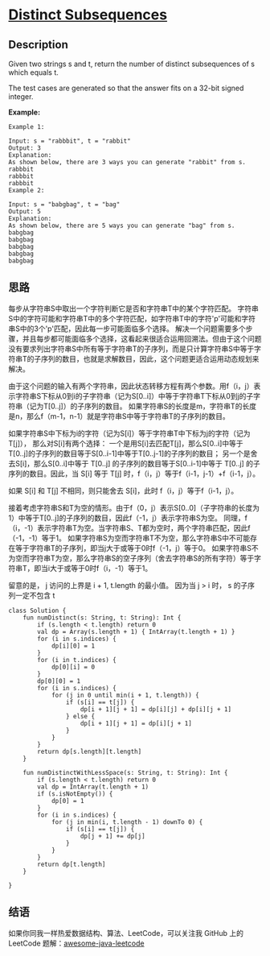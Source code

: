 # [Distinct Subsequences][title]

## Description

Given two strings s and t, return the number of distinct subsequences of s which equals t.

The test cases are generated so that the answer fits on a 32-bit signed integer.


**Example:**

```
Example 1:

Input: s = "rabbbit", t = "rabbit"
Output: 3
Explanation:
As shown below, there are 3 ways you can generate "rabbit" from s.
rabbbit
rabbbit
rabbbit
Example 2:

Input: s = "babgbag", t = "bag"
Output: 5
Explanation:
As shown below, there are 5 ways you can generate "bag" from s.
babgbag
babgbag
babgbag
babgbag
babgbag
```

## 思路 
每步从字符串S中取出一个字符判断它是否和字符串T中的某个字符匹配。
字符串S中的字符可能和字符串T中的多个字符匹配，如字符串T中的字符'p'可能和字符串S中的3个'p'匹配，因此每一步可能面临多个选择。
解决一个问题需要多个步骤，并且每步都可能面临多个选择，这看起来很适合运用回溯法。但由于这个问题没有要求列出字符串S中所有等于字符串T的子序列，而是只计算字符串S中等于字符串T的子序列的数目，也就是求解数目，因此，这个问题更适合运用动态规划来解决。

由于这个问题的输入有两个字符串，因此状态转移方程有两个参数。用f（i，j）表示字符串S下标从0到i的子字符串（记为S[0..i]）中等于字符串T下标从0到j的子字符串（记为T[0..j]）的子序列的数目。
如果字符串S的长度是m，字符串T的长度是n，那么f（m-1，n-1）就是字符串S中等于字符串T的子序列的数目。

如果字符串S中下标为i的字符（记为S\[i]）等于字符串T中下标为j的字符（记为T\[j]），
那么对S\[i]有两个选择：
一个是用S[i]去匹配T[j]，那么S[0..i]中等于T[0..j]的子序列的数目等于S\[0..i-1]中等于T\[0..j-1]的子序列的数目；
另一个是舍去S[i]，那么S[0..i]中等于 T[0..j] 的子序列的数目等于S[0..i-1]中等于 T[0..j] 的子序列的数目。因此，当 S[i] 等于 T[j] 时，f（i，j）等于f（i-1，j-1）+f（i-1，j）。

如果 S[i] 和 T[j] 不相同，则只能舍去 S[i]，此时 f（i，j）等于f（i-1，j）。

接着考虑字符串S和T为空的情形。由于f（0，j）表示S\[0..0]（子字符串的长度为1）中等于T\[0..j]的子序列的数目，因此f（-1，j）表示字符串S为空。
同理，f（i，-1）表示字符串T为空。当字符串S、T都为空时，两个字符串匹配，因此f（-1，-1）等于1。
如果字符串S为空而字符串T不为空，那么字符串S中不可能存在等于字符串T的子序列，即当j大于或等于0时f（-1，j）等于0。
如果字符串S不为空而字符串T为空，那么字符串S的空子序列（舍去字符串S的所有字符）等于字符串T，即当i大于或等于0时f（i，-1）等于1。

留意的是， j 访问的上界是 i + 1, t.length 的最小值。 因为当 j > i 时， s 的子序列一定不包含 t
```
class Solution {
    fun numDistinct(s: String, t: String): Int {
        if (s.length < t.length) return 0
        val dp = Array(s.length + 1) { IntArray(t.length + 1) }
        for (i in s.indices) {
            dp[i][0] = 1
        }
        for (i in t.indices) {
            dp[0][i] = 0
        }
        dp[0][0] = 1
        for (i in s.indices) {
            for (j in 0 until min(i + 1, t.length)) {
                if (s[i] == t[j]) {
                    dp[i + 1][j + 1] = dp[i][j] + dp[i][j + 1]
                } else {
                    dp[i + 1][j + 1] = dp[i][j + 1]
                }
            }
        }
        return dp[s.length][t.length]
    }

    fun numDistinctWithLessSpace(s: String, t: String): Int {
        if (s.length < t.length) return 0
        val dp = IntArray(t.length + 1)
        if (s.isNotEmpty()) {
            dp[0] = 1
        }
        for (i in s.indices) {
            for (j in min(i, t.length - 1) downTo 0) {
                if (s[i] == t[j]) {
                    dp[j + 1] += dp[j]
                }
            }
        }
        return dp[t.length]
    }

}

```
## 结语

如果你同我一样热爱数据结构、算法、LeetCode，可以关注我 GitHub 上的 LeetCode 题解：[awesome-java-leetcode][ajl]



[title]: https://leetcode.cn/problems/distinct-subsequences/
[ajl]: https://github.com/Blankj/awesome-java-leetcode
